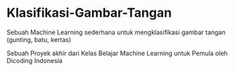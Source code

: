 # Klasifikasi-Gambar-Tangan
Sebuah Machine Learning sederhana untuk mengklasifikasi gambar tangan (gunting, batu, kertas)

Sebuah Proyek akhir dari Kelas Belajar Machine Learning untuk Pemula oleh Dicoding Indonesia
